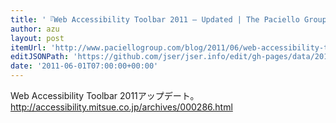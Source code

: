 ```yaml
---
title: '『Web Accessibility Toolbar 2011 – Updated | The Paciello Group Blog』'
author: azu
layout: post
itemUrl: 'http://www.paciellogroup.com/blog/2011/06/web-accessibility-toolbar-2011/'
editJSONPath: 'https://github.com/jser/jser.info/edit/gh-pages/data/2011/06/index.json'
date: '2011-06-01T07:00:00+00:00'
---
```

Web Accessibility Toolbar 2011アップデート。
http://accessibility.mitsue.co.jp/archives/000286.html
